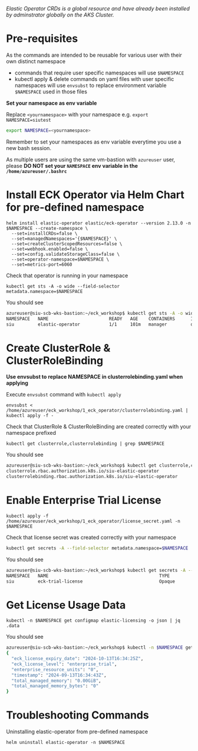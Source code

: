 *Elastic Operator CRDs is a global resource and have already been installed by adminstrator globally on the AKS Cluster.*

# Pre-requisites
As the commands are intended to be reusable for various user with their own distinct namespace
- commands that require user specific namespaces will use `$NAMESPACE`
- kubectl apply & delete commands on yaml files with user specific namespaces will use `envsubst` to replace environment variable `$NAMESPACE` used in those files

__Set your namespace as env variable__

Replace `<yournamespace>` with your namespace e.g. `export NAMESPACE=siutest`
```bash
export NAMESPACE=<yournamespace>
```
Remember to set your namespaces as env variable everytime you use a new bash session.

As multiple users are using the same vm-bastion with `azureuser` user, please **DO NOT set your `NAMESPACE` env variable in the `/home/azureuser/.bashrc`**

# Install ECK Operator via Helm Chart for pre-defined namespace
```
helm install elastic-operator elastic/eck-operator --version 2.13.0 -n $NAMESPACE --create-namespace \
  --set=installCRDs=false \
  --set=managedNamespaces='{$NAMESPACE}' \
  --set=createClusterScopedResources=false \
  --set=webhook.enabled=false \
  --set=config.validateStorageClass=false \
  --set=operator-namespace=$NAMESPACE \
  --set=metrics-port=6060
```

Check that operator is running in your namespace
```
kubectl get sts -A -o wide --field-selector metadata.namespace=$NAMESPACE
```

You should see 
```bash
azureuser@siu-scb-wks-bastion:~/eck_workshop$ kubectl get sts -A -o wide --field-selector metadata.namespace=$NAMESPACE
NAMESPACE   NAME                       READY   AGE    CONTAINERS      IMAGES
siu         elastic-operator           1/1     101m   manager         docker.elastic.co/eck/eck-operator:2.13.0
```

# Create ClusterRole & ClusterRoleBinding

**Use envsubst to replace NAMESPACE in clusterrolebinding.yaml when applying**

Execute `envsubst` command with `kubectl apply`
```
envsubst < /home/azureuser/eck_workshop/1_eck_operator/clusterrolebinding.yaml | kubectl apply -f -
```

Check that ClusterRole & ClusterRoleBinding are created correctly with your namespace prefixed
```
kubectl get clusterrole,clusterrolebinding | grep $NAMESPACE
```

You should see 
```bash
azureuser@siu-scb-wks-bastion:~/eck_workshop$ kubectl get clusterrole,clusterrolebinding | grep $NAMESPACE
clusterrole.rbac.authorization.k8s.io/siu-elastic-operator                                                      2024-09-12T13:54:40Z
clusterrolebinding.rbac.authorization.k8s.io/siu-elastic-operator                                                             ClusterRole/siu-elastic-operator                                                                ClusterRole/siu-elastic-operator     
```

# Enable Enterprise Trial License
```
kubectl apply -f /home/azureuser/eck_workshop/1_eck_operator/license_secret.yaml -n $NAMESPACE
```

Check that license secret was created correctly with your namespace
```bash
kubectl get secrets -A --field-selector metadata.namespace=$NAMESPACE
```

You should see
```bash
azureuser@siu-scb-wks-bastion:~/eck_workshop$ kubectl get secrets -A --field-selector metadata.namespace=$NAMESPACE
NAMESPACE   NAME                                          TYPE                 DATA   AGE
siu         eck-trial-license                             Opaque               1      103m
```

# Get License Usage Data

```
kubectl -n $NAMESPACE get configmap elastic-licensing -o json | jq .data
```

You should see
```bash
azureuser@siu-scb-wks-bastion:~/eck_workshop$ kubectl -n $NAMESPACE get configmap elastic-licensing -o json | jq .data
{
  "eck_license_expiry_date": "2024-10-13T16:34:25Z",
  "eck_license_level": "enterprise_trial",
  "enterprise_resource_units": "0",
  "timestamp": "2024-09-13T16:34:43Z",
  "total_managed_memory": "0.00GiB",
  "total_managed_memory_bytes": "0"
}
```

# Troubleshooting Commands

Uninstalling elastic-operator from pre-defined namespace
```
helm uninstall elastic-operator -n $NAMESPACE
```